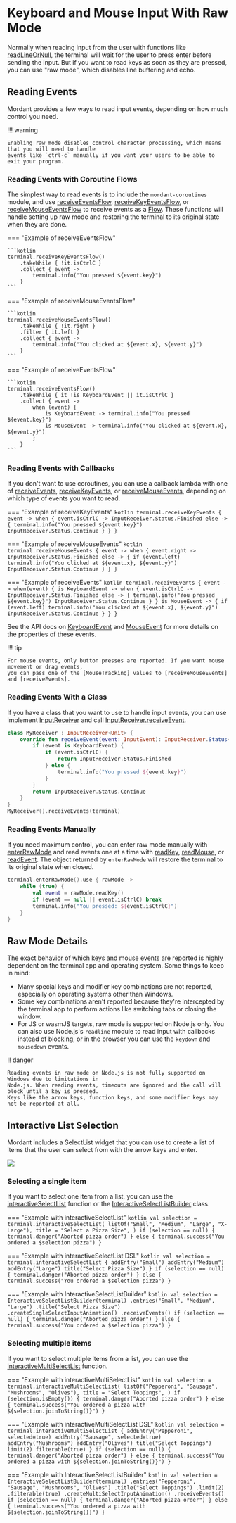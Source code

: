 # Keyboard and Mouse Input With Raw Mode

Normally when reading input from the user with functions like [readLineOrNull], the terminal
will wait for the user to press enter before sending the input. But if you want to read keys as
soon as they are pressed, you can use "raw mode", which disables line buffering and echo.

## Reading Events

Mordant provides a few ways to read input events, depending on how much control you need.

!!! warning

    Enabling raw mode disables control character processing, which means that you will need to handle
    events like `ctrl-c` manually if you want your users to be able to exit your program.


### Reading Events with Coroutine Flows

The simplest way to read events is to include the `mordant-coroutines` module,
and use [receiveEventsFlow], [receiveKeyEventsFlow], or [receiveMouseEventsFlow] to receive
events as a [Flow]. These functions will handle setting up raw mode and restoring the terminal to
its original state when they are done.

=== "Example of receiveEventsFlow"

    ```kotlin
    terminal.receiveKeyEventsFlow()
        .takeWhile { !it.isCtrlC }
        .collect { event ->
            terminal.info("You pressed ${event.key}")
        }
    ```

=== "Example of receiveMouseEventsFlow"

    ```kotlin
    terminal.receiveMouseEventsFlow()
        .takeWhile { !it.right }
        .filter { it.left }
        .collect { event ->
            terminal.info("You clicked at ${event.x}, ${event.y}")
        }
    ```

=== "Example of receiveEventsFlow"

    ```kotlin
    terminal.receiveEventsFlow()
        .takeWhile { it !is KeyboardEvent || it.isCtrlC }
        .collect { event ->
            when (event) {
                is KeyboardEvent -> terminal.info("You pressed ${event.key}")
                is MouseEvent -> terminal.info("You clicked at ${event.x}, ${event.y}")
            }
        }
    ```

### Reading Events with Callbacks

If you don't want to use coroutines, you can use a callback lambda with one of [receiveEvents],
[receiveKeyEvents], or [receiveMouseEvents], depending on which type of events you want to read.

=== "Example of receiveKeyEvents"
    ```kotlin
    terminal.receiveKeyEvents { event ->
        when {
            event.isCtrlC -> InputReceiver.Status.Finished
            else -> {
                terminal.info("You pressed ${event.key}")
                InputReceiver.Status.Continue
            }
        }
    }
    ```

=== "Example of receiveMouseEvents"
    ```kotlin
    terminal.receiveMouseEvents { event ->
        when {
            event.right -> InputReceiver.Status.Finished
            else -> {
                if (event.left) terminal.info("You clicked at ${event.x}, ${event.y}")
                InputReceiver.Status.Continue
            }
        }
    }
    ```

=== "Example of receiveEvents"
    ```kotlin
    terminal.receiveEvents { event ->
        when(event) {
            is KeyboardEvent -> when {
                event.isCtrlC -> InputReceiver.Status.Finished
                else -> {
                    terminal.info("You pressed ${event.key}")
                    InputReceiver.Status.Continue
                }
            }
            is MouseEvent -> {
                if (event.left) terminal.info("You clicked at ${event.x}, ${event.y}")
                InputReceiver.Status.Continue
            }
        }
    }
    ```

See the API docs on [KeyboardEvent] and [MouseEvent] for more details on the properties of these
events.

!!! tip

    For mouse events, only button presses are reported. If you want mouse movement or drag events, 
    you can pass one of the [MouseTracking] values to [receiveMouseEvents] and [receiveEvents].

### Reading Events With a Class

If you have a class that you want to use to handle input events, you can use implement
[InputReceiver] and call [InputReceiver.receiveEvent].

```kotlin
class MyReceiver : InputReceiver<Unit> {
    override fun receiveEvent(event: InputEvent): InputReceiver.Status<Unit> {
        if (event is KeyboardEvent) {
            if (event.isCtrlC) {
                return InputReceiver.Status.Finished
            } else {
                terminal.info("You pressed ${event.key}")
            }
        }
        return InputReceiver.Status.Continue
    }
}
MyReceiver().receiveEvents(terminal)
```

### Reading Events Manually

If you need maximum control, you can enter raw mode manually with [enterRawMode] and read events one
at a time with [readKey], [readMouse], or [readEvent]. The object returned by `enterRawMode` will
restore the terminal to its original state when closed.

```kotlin
terminal.enterRawMode().use { rawMode ->
    while (true) {
        val event = rawMode.readKey()
        if (event == null || event.isCtrlC) break
        terminal.info("You pressed: ${event.isCtrlC}")
    }
}
```

## Raw Mode Details

The exact behavior of which keys and mouse events are reported is highly dependent on the terminal
app and operating system. Some things to keep in mind:

- Many special keys and modifier key combinations are not reported, especially on operating systems
  other than Windows.
- Some key combinations aren't reported because they're intercepted by the terminal app to perform
  actions like switching tabs or closing the window.
- For JS or wasmJS targets, raw mode is supported on Node.js only. You can also use Node.js's
  `readline` module to read input with callbacks instead of blocking, or in the browser you can use
  the `keydown` and `mousedown` events.

!! danger

    Reading events in raw mode on Node.js is not fully supported on Windows due to limitations in
    Node.js. When reading events, timeouts are ignored and the call will block until a key is pressed.
    Keys like the arrow keys, function keys, and some modifier keys may not be reported at all.

## Interactive List Selection

Mordant includes a SelectList widget that you can use to create a list of items that the user can
select from with the arrow keys and enter.

![](img/select_list.gif)

### Selecting a single item

If you want to select one item from a list, you can use the [interactiveSelectList] function or 
the [InteractiveSelectListBuilder] class.

=== "Example with interactiveSelectList"
    ```kotlin
    val selection = terminal.interactiveSelectList(
        listOf("Small", "Medium", "Large", "X-Large"),
        title = "Select a Pizza Size",
    )
    if (selection == null) {
        terminal.danger("Aborted pizza order")
    } else {
        terminal.success("You ordered a $selection pizza")
    }
    ```

=== "Example with interactiveSelectList DSL"
    ```kotlin
    val selection = terminal.interactiveSelectList {
        addEntry("Small")
        addEntry("Medium")
        addEntry("Large")
        title("Select Pizza Size")
    }
    if (selection == null) {
        terminal.danger("Aborted pizza order")
    } else {
        terminal.success("You ordered a $selection pizza")
    }
    ```

=== "Example with InteractiveSelectListBuilder"
    ```kotlin
    val selection = InteractiveSelectListBuilder(terminal)
        .entries("Small", "Medium", "Large")
        .title("Select Pizza Size")
        .createSingleSelectInputAnimation()
        .receiveEvents()
    if (selection == null) {
        terminal.danger("Aborted pizza order")
    } else {
        terminal.success("You ordered a $selection pizza")
    }
    ```

### Selecting multiple items

If you want to select multiple items from a list, you can use the [interactiveMultiSelectList]
function.

=== "Example with interactiveMultiSelectList"
    ```kotlin
    val selection = terminal.interactiveMultiSelectList(
        listOf("Pepperoni", "Sausage", "Mushrooms", "Olives"),
        title = "Select Toppings",
    )
    if (selection.isEmpty()) {
        terminal.danger("Aborted pizza order")
    } else {
        terminal.success("You ordered a pizza with ${selection.joinToString()}")
    }
    ```

=== "Example with interactiveMultiSelectList DSL"
    ```kotlin
    val selection = terminal.interactiveMultiSelectList {
        addEntry("Pepperoni", selected=true)
        addEntry("Sausage", selected=true)
        addEntry("Mushrooms")
        addEntry("Olives")
        title("Select Toppings")
        limit(2)
        filterable(true)
    }
    if (selection == null) {
        terminal.danger("Aborted pizza order")
    } else {
        terminal.success("You ordered a pizza with ${selection.joinToString()}")
    }
    ```

=== "Example with InteractiveSelectListBuilder"
    ```kotlin
    val selection = InteractiveSelectListBuilder(terminal)
        .entries("Pepperoni", "Sausage", "Mushrooms", "Olives")
        .title("Select Toppings")
        .limit(2)
        .filterable(true)
        .createMultiSelectInputAnimation()
        .receiveEvents()
    if (selection == null) {
        terminal.danger("Aborted pizza order")
    } else {
        terminal.success("You ordered a pizza with ${selection.joinToString()}")
    }
    ```

[Flow]:                         https://kotlinlang.org/docs/reference/coroutines/flow.html
[InputEvent]:                   api/mordant/com.github.ajalt.mordant.input/-input-event/index.html
[InputReceiver.receiveEvent]:   api/mordant/com.github.ajalt.mordant.input/-input-receiver/receive-event.html
[InputReceiver]:                api/mordant/com.github.ajalt.mordant.input/-input-receiver/index.html
[InteractiveSelectListBuilder]: api/mordant/com.github.ajalt.mordant.input/-interactive-select-list-builder/index.html
[KeyboardEvent]:                api/mordant/com.github.ajalt.mordant.input/-keyboard-event/index.html
[MouseEvent]:                   api/mordant/com.github.ajalt.mordant.input/-mouse-event/index.html
[MouseTracking]:                api/mordant/com.github.ajalt.mordant.input/-mouse-tracking/index.html
[enterRawMode]:                 api/mordant/com.github.ajalt.mordant.input/enter-raw-mode.html
[interactiveMultiSelectList]:   api/mordant/com.github.ajalt.mordant.input/interactive-multi-select-list.html
[interactiveSelectList]:        api/mordant/com.github.ajalt.mordant.input/interactive-select-list.html
[readEvent]:                    api/mordant/com.github.ajalt.mordant.input/-raw-mode-scope/read-event.html
[readKey]:                      api/mordant/com.github.ajalt.mordant.input/-raw-mode-scope/read-key.html
[readLineOrNull]:               api/mordant/com.github.ajalt.mordant.terminal/-terminal/read-line-or-null.html
[readMouse]:                    api/mordant/com.github.ajalt.mordant.input/-raw-mode-scope/read-mouse.html
[receiveEvents]:                api/mordant/com.github.ajalt.mordant.input/receive-events.html
[receiveEventsFlow]:            api/extensions/mordant-coroutines/com.github.ajalt.mordant.input.coroutines/receive-events-flow.html
[receiveKeyEventsFlow]:         api/extensions/mordant-coroutines/com.github.ajalt.mordant.input.coroutines/receive-key-events-flow.html
[receiveKeyEvents]:             api/mordant/com.github.ajalt.mordant.input/receive-key-events.html
[receiveMouseEventsFlow]:       api/extensions/mordant-coroutines/com.github.ajalt.mordant.input.coroutines/receive-mouse-events-flow.html
[receiveMouseEvents]:           api/mordant/com.github.ajalt.mordant.input/receive-mouse-events.html
